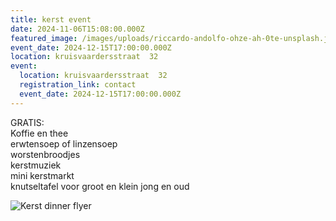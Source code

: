 ```yaml
---
title: kerst event
date: 2024-11-06T15:08:00.000Z
featured_image: /images/uploads/riccardo-andolfo-ohze-ah-0te-unsplash.jpg
event_date: 2024-12-15T17:00:00.000Z
location: kruisvaardersstraat  32
event:
  location: kruisvaardersstraat  32
  registration_link: contact
  event_date: 2024-12-15T17:00:00.000Z
---
```

GRATIS:\
Koffie en thee\
erwtensoep of linzensoep\
worstenbroodjes\
kerstmuziek\
mini kerstmarkt\
knutseltafel voor groot en klein jong en oud

![Kerst dinner flyer](/images/uploads/kerstflyer-2024.jpg "Kerst Dinner")
